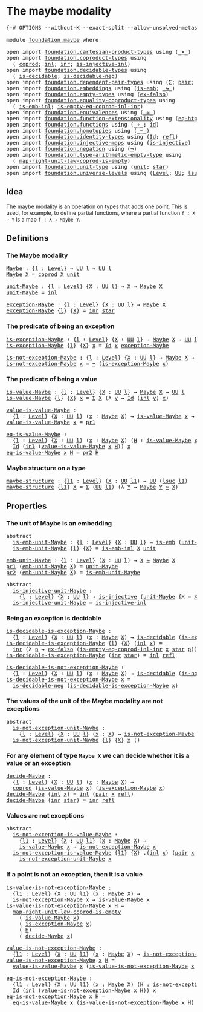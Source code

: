 # The maybe modality

<pre class="Agda"><a id="31" class="Symbol">{-#</a> <a id="35" class="Keyword">OPTIONS</a> <a id="43" class="Pragma">--without-K</a> <a id="55" class="Pragma">--exact-split</a> <a id="69" class="Pragma">--allow-unsolved-metas</a> <a id="92" class="Symbol">#-}</a>

<a id="97" class="Keyword">module</a> <a id="104" href="foundation.maybe.html" class="Module">foundation.maybe</a> <a id="121" class="Keyword">where</a>

<a id="128" class="Keyword">open</a> <a id="133" class="Keyword">import</a> <a id="140" href="foundation.cartesian-product-types.html" class="Module">foundation.cartesian-product-types</a> <a id="175" class="Keyword">using</a> <a id="181" class="Symbol">(</a><a id="182" href="foundation-core.cartesian-product-types.html#577" class="Function Operator">_×_</a><a id="185" class="Symbol">)</a>
<a id="187" class="Keyword">open</a> <a id="192" class="Keyword">import</a> <a id="199" href="foundation.coproduct-types.html" class="Module">foundation.coproduct-types</a> <a id="226" class="Keyword">using</a>
  <a id="234" class="Symbol">(</a> <a id="236" href="foundation.coproduct-types.html#1168" class="Datatype">coprod</a><a id="242" class="Symbol">;</a> <a id="244" href="foundation.coproduct-types.html#1239" class="InductiveConstructor">inl</a><a id="247" class="Symbol">;</a> <a id="249" href="foundation.coproduct-types.html#1262" class="InductiveConstructor">inr</a><a id="252" class="Symbol">;</a> <a id="254" href="foundation.coproduct-types.html#2175" class="Function">is-injective-inl</a><a id="270" class="Symbol">)</a>
<a id="272" class="Keyword">open</a> <a id="277" class="Keyword">import</a> <a id="284" href="foundation.decidable-types.html" class="Module">foundation.decidable-types</a> <a id="311" class="Keyword">using</a>
  <a id="319" class="Symbol">(</a> <a id="321" href="foundation.decidable-types.html#1828" class="Function">is-decidable</a><a id="333" class="Symbol">;</a> <a id="335" href="foundation.decidable-types.html#5154" class="Function">is-decidable-neg</a><a id="351" class="Symbol">)</a>
<a id="353" class="Keyword">open</a> <a id="358" class="Keyword">import</a> <a id="365" href="foundation.dependent-pair-types.html" class="Module">foundation.dependent-pair-types</a> <a id="397" class="Keyword">using</a> <a id="403" class="Symbol">(</a><a id="404" href="foundation-core.dependent-pair-types.html#502" class="Record">Σ</a><a id="405" class="Symbol">;</a> <a id="407" href="foundation-core.dependent-pair-types.html#575" class="InductiveConstructor">pair</a><a id="411" class="Symbol">;</a> <a id="413" href="foundation-core.dependent-pair-types.html#592" class="Field">pr1</a><a id="416" class="Symbol">;</a> <a id="418" href="foundation-core.dependent-pair-types.html#604" class="Field">pr2</a><a id="421" class="Symbol">)</a>
<a id="423" class="Keyword">open</a> <a id="428" class="Keyword">import</a> <a id="435" href="foundation.embeddings.html" class="Module">foundation.embeddings</a> <a id="457" class="Keyword">using</a> <a id="463" class="Symbol">(</a><a id="464" href="foundation-core.embeddings.html#980" class="Function">is-emb</a><a id="470" class="Symbol">;</a> <a id="472" href="foundation-core.embeddings.html#1062" class="Function Operator">_↪_</a><a id="475" class="Symbol">)</a>
<a id="477" class="Keyword">open</a> <a id="482" class="Keyword">import</a> <a id="489" href="foundation.empty-types.html" class="Module">foundation.empty-types</a> <a id="512" class="Keyword">using</a> <a id="518" class="Symbol">(</a><a id="519" href="foundation-core.empty-types.html#1147" class="Function">ex-falso</a><a id="527" class="Symbol">)</a>
<a id="529" class="Keyword">open</a> <a id="534" class="Keyword">import</a> <a id="541" href="foundation.equality-coproduct-types.html" class="Module">foundation.equality-coproduct-types</a> <a id="577" class="Keyword">using</a>
  <a id="585" class="Symbol">(</a> <a id="587" href="foundation.equality-coproduct-types.html#8465" class="Function">is-emb-inl</a><a id="597" class="Symbol">;</a> <a id="599" href="foundation.equality-coproduct-types.html#6014" class="Function">is-empty-eq-coprod-inl-inr</a><a id="625" class="Symbol">)</a>
<a id="627" class="Keyword">open</a> <a id="632" class="Keyword">import</a> <a id="639" href="foundation.equivalences.html" class="Module">foundation.equivalences</a> <a id="663" class="Keyword">using</a> <a id="669" class="Symbol">(</a><a id="670" href="foundation-core.equivalences.html#1607" class="Function Operator">_≃_</a><a id="673" class="Symbol">)</a>
<a id="675" class="Keyword">open</a> <a id="680" class="Keyword">import</a> <a id="687" href="foundation.function-extensionality.html" class="Module">foundation.function-extensionality</a> <a id="722" class="Keyword">using</a> <a id="728" class="Symbol">(</a><a id="729" href="foundation.function-extensionality.html#1446" class="Function">eq-htpy</a><a id="736" class="Symbol">)</a>
<a id="738" class="Keyword">open</a> <a id="743" class="Keyword">import</a> <a id="750" href="foundation.functions.html" class="Module">foundation.functions</a> <a id="771" class="Keyword">using</a> <a id="777" class="Symbol">(</a><a id="778" href="foundation-core.functions.html#407" class="Function Operator">_∘_</a><a id="781" class="Symbol">;</a> <a id="783" href="foundation-core.functions.html#309" class="Function">id</a><a id="785" class="Symbol">)</a>
<a id="787" class="Keyword">open</a> <a id="792" class="Keyword">import</a> <a id="799" href="foundation.homotopies.html" class="Module">foundation.homotopies</a> <a id="821" class="Keyword">using</a> <a id="827" class="Symbol">(</a><a id="828" href="foundation-core.homotopies.html#467" class="Function Operator">_~_</a><a id="831" class="Symbol">)</a>
<a id="833" class="Keyword">open</a> <a id="838" class="Keyword">import</a> <a id="845" href="foundation.identity-types.html" class="Module">foundation.identity-types</a> <a id="871" class="Keyword">using</a> <a id="877" class="Symbol">(</a><a id="878" href="foundation-core.identity-types.html#641" class="Datatype">Id</a><a id="880" class="Symbol">;</a> <a id="882" href="foundation-core.identity-types.html#694" class="InductiveConstructor">refl</a><a id="886" class="Symbol">)</a>
<a id="888" class="Keyword">open</a> <a id="893" class="Keyword">import</a> <a id="900" href="foundation.injective-maps.html" class="Module">foundation.injective-maps</a> <a id="926" class="Keyword">using</a> <a id="932" class="Symbol">(</a><a id="933" href="foundation.injective-maps.html#1295" class="Function">is-injective</a><a id="945" class="Symbol">)</a>
<a id="947" class="Keyword">open</a> <a id="952" class="Keyword">import</a> <a id="959" href="foundation.negation.html" class="Module">foundation.negation</a> <a id="979" class="Keyword">using</a> <a id="985" class="Symbol">(</a><a id="986" href="foundation-core.negation.html#452" class="Function">¬</a><a id="987" class="Symbol">)</a>
<a id="989" class="Keyword">open</a> <a id="994" class="Keyword">import</a> <a id="1001" href="foundation.type-arithmetic-empty-type.html" class="Module">foundation.type-arithmetic-empty-type</a> <a id="1039" class="Keyword">using</a>
  <a id="1047" class="Symbol">(</a> <a id="1049" href="foundation.type-arithmetic-empty-type.html#7685" class="Function">map-right-unit-law-coprod-is-empty</a><a id="1083" class="Symbol">)</a>
<a id="1085" class="Keyword">open</a> <a id="1090" class="Keyword">import</a> <a id="1097" href="foundation.unit-type.html" class="Module">foundation.unit-type</a> <a id="1118" class="Keyword">using</a> <a id="1124" class="Symbol">(</a><a id="1125" href="foundation.unit-type.html#975" class="Datatype">unit</a><a id="1129" class="Symbol">;</a> <a id="1131" href="foundation.unit-type.html#999" class="InductiveConstructor">star</a><a id="1135" class="Symbol">)</a>
<a id="1137" class="Keyword">open</a> <a id="1142" class="Keyword">import</a> <a id="1149" href="foundation.universe-levels.html" class="Module">foundation.universe-levels</a> <a id="1176" class="Keyword">using</a> <a id="1182" class="Symbol">(</a><a id="1183" href="Agda.Primitive.html#597" class="Postulate">Level</a><a id="1188" class="Symbol">;</a> <a id="1190" href="foundation-core.universe-levels.html#222" class="Primitive">UU</a><a id="1192" class="Symbol">;</a> <a id="1194" href="Agda.Primitive.html#780" class="Primitive">lsuc</a><a id="1198" class="Symbol">)</a>
</pre>
## Idea

The maybe modality is an operation on types that adds one point. This is used, for example, to define partial functions, where a partial function `f : X ⇀ Y` is a map `f : X → Maybe Y`.

## Definitions

### The Maybe modality

<pre class="Agda"><a id="Maybe"></a><a id="1449" href="foundation.maybe.html#1449" class="Function">Maybe</a> <a id="1455" class="Symbol">:</a> <a id="1457" class="Symbol">{</a><a id="1458" href="foundation.maybe.html#1458" class="Bound">l</a> <a id="1460" class="Symbol">:</a> <a id="1462" href="Agda.Primitive.html#597" class="Postulate">Level</a><a id="1467" class="Symbol">}</a> <a id="1469" class="Symbol">→</a> <a id="1471" href="foundation-core.universe-levels.html#222" class="Primitive">UU</a> <a id="1474" href="foundation.maybe.html#1458" class="Bound">l</a> <a id="1476" class="Symbol">→</a> <a id="1478" href="foundation-core.universe-levels.html#222" class="Primitive">UU</a> <a id="1481" href="foundation.maybe.html#1458" class="Bound">l</a>
<a id="1483" href="foundation.maybe.html#1449" class="Function">Maybe</a> <a id="1489" href="foundation.maybe.html#1489" class="Bound">X</a> <a id="1491" class="Symbol">=</a> <a id="1493" href="foundation.coproduct-types.html#1168" class="Datatype">coprod</a> <a id="1500" href="foundation.maybe.html#1489" class="Bound">X</a> <a id="1502" href="foundation.unit-type.html#975" class="Datatype">unit</a>

<a id="unit-Maybe"></a><a id="1508" href="foundation.maybe.html#1508" class="Function">unit-Maybe</a> <a id="1519" class="Symbol">:</a> <a id="1521" class="Symbol">{</a><a id="1522" href="foundation.maybe.html#1522" class="Bound">l</a> <a id="1524" class="Symbol">:</a> <a id="1526" href="Agda.Primitive.html#597" class="Postulate">Level</a><a id="1531" class="Symbol">}</a> <a id="1533" class="Symbol">{</a><a id="1534" href="foundation.maybe.html#1534" class="Bound">X</a> <a id="1536" class="Symbol">:</a> <a id="1538" href="foundation-core.universe-levels.html#222" class="Primitive">UU</a> <a id="1541" href="foundation.maybe.html#1522" class="Bound">l</a><a id="1542" class="Symbol">}</a> <a id="1544" class="Symbol">→</a> <a id="1546" href="foundation.maybe.html#1534" class="Bound">X</a> <a id="1548" class="Symbol">→</a> <a id="1550" href="foundation.maybe.html#1449" class="Function">Maybe</a> <a id="1556" href="foundation.maybe.html#1534" class="Bound">X</a>
<a id="1558" href="foundation.maybe.html#1508" class="Function">unit-Maybe</a> <a id="1569" class="Symbol">=</a> <a id="1571" href="foundation.coproduct-types.html#1239" class="InductiveConstructor">inl</a>

<a id="exception-Maybe"></a><a id="1576" href="foundation.maybe.html#1576" class="Function">exception-Maybe</a> <a id="1592" class="Symbol">:</a> <a id="1594" class="Symbol">{</a><a id="1595" href="foundation.maybe.html#1595" class="Bound">l</a> <a id="1597" class="Symbol">:</a> <a id="1599" href="Agda.Primitive.html#597" class="Postulate">Level</a><a id="1604" class="Symbol">}</a> <a id="1606" class="Symbol">{</a><a id="1607" href="foundation.maybe.html#1607" class="Bound">X</a> <a id="1609" class="Symbol">:</a> <a id="1611" href="foundation-core.universe-levels.html#222" class="Primitive">UU</a> <a id="1614" href="foundation.maybe.html#1595" class="Bound">l</a><a id="1615" class="Symbol">}</a> <a id="1617" class="Symbol">→</a> <a id="1619" href="foundation.maybe.html#1449" class="Function">Maybe</a> <a id="1625" href="foundation.maybe.html#1607" class="Bound">X</a>
<a id="1627" href="foundation.maybe.html#1576" class="Function">exception-Maybe</a> <a id="1643" class="Symbol">{</a><a id="1644" href="foundation.maybe.html#1644" class="Bound">l</a><a id="1645" class="Symbol">}</a> <a id="1647" class="Symbol">{</a><a id="1648" href="foundation.maybe.html#1648" class="Bound">X</a><a id="1649" class="Symbol">}</a> <a id="1651" class="Symbol">=</a> <a id="1653" href="foundation.coproduct-types.html#1262" class="InductiveConstructor">inr</a> <a id="1657" href="foundation.unit-type.html#999" class="InductiveConstructor">star</a>
</pre>
### The predicate of being an exception

<pre class="Agda"><a id="is-exception-Maybe"></a><a id="1716" href="foundation.maybe.html#1716" class="Function">is-exception-Maybe</a> <a id="1735" class="Symbol">:</a> <a id="1737" class="Symbol">{</a><a id="1738" href="foundation.maybe.html#1738" class="Bound">l</a> <a id="1740" class="Symbol">:</a> <a id="1742" href="Agda.Primitive.html#597" class="Postulate">Level</a><a id="1747" class="Symbol">}</a> <a id="1749" class="Symbol">{</a><a id="1750" href="foundation.maybe.html#1750" class="Bound">X</a> <a id="1752" class="Symbol">:</a> <a id="1754" href="foundation-core.universe-levels.html#222" class="Primitive">UU</a> <a id="1757" href="foundation.maybe.html#1738" class="Bound">l</a><a id="1758" class="Symbol">}</a> <a id="1760" class="Symbol">→</a> <a id="1762" href="foundation.maybe.html#1449" class="Function">Maybe</a> <a id="1768" href="foundation.maybe.html#1750" class="Bound">X</a> <a id="1770" class="Symbol">→</a> <a id="1772" href="foundation-core.universe-levels.html#222" class="Primitive">UU</a> <a id="1775" href="foundation.maybe.html#1738" class="Bound">l</a>
<a id="1777" href="foundation.maybe.html#1716" class="Function">is-exception-Maybe</a> <a id="1796" class="Symbol">{</a><a id="1797" href="foundation.maybe.html#1797" class="Bound">l</a><a id="1798" class="Symbol">}</a> <a id="1800" class="Symbol">{</a><a id="1801" href="foundation.maybe.html#1801" class="Bound">X</a><a id="1802" class="Symbol">}</a> <a id="1804" href="foundation.maybe.html#1804" class="Bound">x</a> <a id="1806" class="Symbol">=</a> <a id="1808" href="foundation-core.identity-types.html#641" class="Datatype">Id</a> <a id="1811" href="foundation.maybe.html#1804" class="Bound">x</a> <a id="1813" href="foundation.maybe.html#1576" class="Function">exception-Maybe</a>

<a id="is-not-exception-Maybe"></a><a id="1830" href="foundation.maybe.html#1830" class="Function">is-not-exception-Maybe</a> <a id="1853" class="Symbol">:</a> <a id="1855" class="Symbol">{</a><a id="1856" href="foundation.maybe.html#1856" class="Bound">l</a> <a id="1858" class="Symbol">:</a> <a id="1860" href="Agda.Primitive.html#597" class="Postulate">Level</a><a id="1865" class="Symbol">}</a> <a id="1867" class="Symbol">{</a><a id="1868" href="foundation.maybe.html#1868" class="Bound">X</a> <a id="1870" class="Symbol">:</a> <a id="1872" href="foundation-core.universe-levels.html#222" class="Primitive">UU</a> <a id="1875" href="foundation.maybe.html#1856" class="Bound">l</a><a id="1876" class="Symbol">}</a> <a id="1878" class="Symbol">→</a> <a id="1880" href="foundation.maybe.html#1449" class="Function">Maybe</a> <a id="1886" href="foundation.maybe.html#1868" class="Bound">X</a> <a id="1888" class="Symbol">→</a> <a id="1890" href="foundation-core.universe-levels.html#222" class="Primitive">UU</a> <a id="1893" href="foundation.maybe.html#1856" class="Bound">l</a>
<a id="1895" href="foundation.maybe.html#1830" class="Function">is-not-exception-Maybe</a> <a id="1918" href="foundation.maybe.html#1918" class="Bound">x</a> <a id="1920" class="Symbol">=</a> <a id="1922" href="foundation-core.negation.html#452" class="Function">¬</a> <a id="1924" class="Symbol">(</a><a id="1925" href="foundation.maybe.html#1716" class="Function">is-exception-Maybe</a> <a id="1944" href="foundation.maybe.html#1918" class="Bound">x</a><a id="1945" class="Symbol">)</a>
</pre>
### The predicate of being a value

<pre class="Agda"><a id="is-value-Maybe"></a><a id="1996" href="foundation.maybe.html#1996" class="Function">is-value-Maybe</a> <a id="2011" class="Symbol">:</a> <a id="2013" class="Symbol">{</a><a id="2014" href="foundation.maybe.html#2014" class="Bound">l</a> <a id="2016" class="Symbol">:</a> <a id="2018" href="Agda.Primitive.html#597" class="Postulate">Level</a><a id="2023" class="Symbol">}</a> <a id="2025" class="Symbol">{</a><a id="2026" href="foundation.maybe.html#2026" class="Bound">X</a> <a id="2028" class="Symbol">:</a> <a id="2030" href="foundation-core.universe-levels.html#222" class="Primitive">UU</a> <a id="2033" href="foundation.maybe.html#2014" class="Bound">l</a><a id="2034" class="Symbol">}</a> <a id="2036" class="Symbol">→</a> <a id="2038" href="foundation.maybe.html#1449" class="Function">Maybe</a> <a id="2044" href="foundation.maybe.html#2026" class="Bound">X</a> <a id="2046" class="Symbol">→</a> <a id="2048" href="foundation-core.universe-levels.html#222" class="Primitive">UU</a> <a id="2051" href="foundation.maybe.html#2014" class="Bound">l</a>
<a id="2053" href="foundation.maybe.html#1996" class="Function">is-value-Maybe</a> <a id="2068" class="Symbol">{</a><a id="2069" href="foundation.maybe.html#2069" class="Bound">l</a><a id="2070" class="Symbol">}</a> <a id="2072" class="Symbol">{</a><a id="2073" href="foundation.maybe.html#2073" class="Bound">X</a><a id="2074" class="Symbol">}</a> <a id="2076" href="foundation.maybe.html#2076" class="Bound">x</a> <a id="2078" class="Symbol">=</a> <a id="2080" href="foundation-core.dependent-pair-types.html#502" class="Record">Σ</a> <a id="2082" href="foundation.maybe.html#2073" class="Bound">X</a> <a id="2084" class="Symbol">(λ</a> <a id="2087" href="foundation.maybe.html#2087" class="Bound">y</a> <a id="2089" class="Symbol">→</a> <a id="2091" href="foundation-core.identity-types.html#641" class="Datatype">Id</a> <a id="2094" class="Symbol">(</a><a id="2095" href="foundation.coproduct-types.html#1239" class="InductiveConstructor">inl</a> <a id="2099" href="foundation.maybe.html#2087" class="Bound">y</a><a id="2100" class="Symbol">)</a> <a id="2102" href="foundation.maybe.html#2076" class="Bound">x</a><a id="2103" class="Symbol">)</a>

<a id="value-is-value-Maybe"></a><a id="2106" href="foundation.maybe.html#2106" class="Function">value-is-value-Maybe</a> <a id="2127" class="Symbol">:</a>
  <a id="2131" class="Symbol">{</a><a id="2132" href="foundation.maybe.html#2132" class="Bound">l</a> <a id="2134" class="Symbol">:</a> <a id="2136" href="Agda.Primitive.html#597" class="Postulate">Level</a><a id="2141" class="Symbol">}</a> <a id="2143" class="Symbol">{</a><a id="2144" href="foundation.maybe.html#2144" class="Bound">X</a> <a id="2146" class="Symbol">:</a> <a id="2148" href="foundation-core.universe-levels.html#222" class="Primitive">UU</a> <a id="2151" href="foundation.maybe.html#2132" class="Bound">l</a><a id="2152" class="Symbol">}</a> <a id="2154" class="Symbol">(</a><a id="2155" href="foundation.maybe.html#2155" class="Bound">x</a> <a id="2157" class="Symbol">:</a> <a id="2159" href="foundation.maybe.html#1449" class="Function">Maybe</a> <a id="2165" href="foundation.maybe.html#2144" class="Bound">X</a><a id="2166" class="Symbol">)</a> <a id="2168" class="Symbol">→</a> <a id="2170" href="foundation.maybe.html#1996" class="Function">is-value-Maybe</a> <a id="2185" href="foundation.maybe.html#2155" class="Bound">x</a> <a id="2187" class="Symbol">→</a> <a id="2189" href="foundation.maybe.html#2144" class="Bound">X</a>
<a id="2191" href="foundation.maybe.html#2106" class="Function">value-is-value-Maybe</a> <a id="2212" href="foundation.maybe.html#2212" class="Bound">x</a> <a id="2214" class="Symbol">=</a> <a id="2216" href="foundation-core.dependent-pair-types.html#592" class="Field">pr1</a>

<a id="eq-is-value-Maybe"></a><a id="2221" href="foundation.maybe.html#2221" class="Function">eq-is-value-Maybe</a> <a id="2239" class="Symbol">:</a>
  <a id="2243" class="Symbol">{</a><a id="2244" href="foundation.maybe.html#2244" class="Bound">l</a> <a id="2246" class="Symbol">:</a> <a id="2248" href="Agda.Primitive.html#597" class="Postulate">Level</a><a id="2253" class="Symbol">}</a> <a id="2255" class="Symbol">{</a><a id="2256" href="foundation.maybe.html#2256" class="Bound">X</a> <a id="2258" class="Symbol">:</a> <a id="2260" href="foundation-core.universe-levels.html#222" class="Primitive">UU</a> <a id="2263" href="foundation.maybe.html#2244" class="Bound">l</a><a id="2264" class="Symbol">}</a> <a id="2266" class="Symbol">(</a><a id="2267" href="foundation.maybe.html#2267" class="Bound">x</a> <a id="2269" class="Symbol">:</a> <a id="2271" href="foundation.maybe.html#1449" class="Function">Maybe</a> <a id="2277" href="foundation.maybe.html#2256" class="Bound">X</a><a id="2278" class="Symbol">)</a> <a id="2280" class="Symbol">(</a><a id="2281" href="foundation.maybe.html#2281" class="Bound">H</a> <a id="2283" class="Symbol">:</a> <a id="2285" href="foundation.maybe.html#1996" class="Function">is-value-Maybe</a> <a id="2300" href="foundation.maybe.html#2267" class="Bound">x</a><a id="2301" class="Symbol">)</a> <a id="2303" class="Symbol">→</a>
  <a id="2307" href="foundation-core.identity-types.html#641" class="Datatype">Id</a> <a id="2310" class="Symbol">(</a><a id="2311" href="foundation.coproduct-types.html#1239" class="InductiveConstructor">inl</a> <a id="2315" class="Symbol">(</a><a id="2316" href="foundation.maybe.html#2106" class="Function">value-is-value-Maybe</a> <a id="2337" href="foundation.maybe.html#2267" class="Bound">x</a> <a id="2339" href="foundation.maybe.html#2281" class="Bound">H</a><a id="2340" class="Symbol">))</a> <a id="2343" href="foundation.maybe.html#2267" class="Bound">x</a>
<a id="2345" href="foundation.maybe.html#2221" class="Function">eq-is-value-Maybe</a> <a id="2363" href="foundation.maybe.html#2363" class="Bound">x</a> <a id="2365" href="foundation.maybe.html#2365" class="Bound">H</a> <a id="2367" class="Symbol">=</a> <a id="2369" href="foundation-core.dependent-pair-types.html#604" class="Field">pr2</a> <a id="2373" href="foundation.maybe.html#2365" class="Bound">H</a>
</pre>
### Maybe structure on a type

<pre class="Agda"><a id="maybe-structure"></a><a id="2419" href="foundation.maybe.html#2419" class="Function">maybe-structure</a> <a id="2435" class="Symbol">:</a> <a id="2437" class="Symbol">{</a><a id="2438" href="foundation.maybe.html#2438" class="Bound">l1</a> <a id="2441" class="Symbol">:</a> <a id="2443" href="Agda.Primitive.html#597" class="Postulate">Level</a><a id="2448" class="Symbol">}</a> <a id="2450" class="Symbol">(</a><a id="2451" href="foundation.maybe.html#2451" class="Bound">X</a> <a id="2453" class="Symbol">:</a> <a id="2455" href="foundation-core.universe-levels.html#222" class="Primitive">UU</a> <a id="2458" href="foundation.maybe.html#2438" class="Bound">l1</a><a id="2460" class="Symbol">)</a> <a id="2462" class="Symbol">→</a> <a id="2464" href="foundation-core.universe-levels.html#222" class="Primitive">UU</a> <a id="2467" class="Symbol">(</a><a id="2468" href="Agda.Primitive.html#780" class="Primitive">lsuc</a> <a id="2473" href="foundation.maybe.html#2438" class="Bound">l1</a><a id="2475" class="Symbol">)</a>
<a id="2477" href="foundation.maybe.html#2419" class="Function">maybe-structure</a> <a id="2493" class="Symbol">{</a><a id="2494" href="foundation.maybe.html#2494" class="Bound">l1</a><a id="2496" class="Symbol">}</a> <a id="2498" href="foundation.maybe.html#2498" class="Bound">X</a> <a id="2500" class="Symbol">=</a> <a id="2502" href="foundation-core.dependent-pair-types.html#502" class="Record">Σ</a> <a id="2504" class="Symbol">(</a><a id="2505" href="foundation-core.universe-levels.html#222" class="Primitive">UU</a> <a id="2508" href="foundation.maybe.html#2494" class="Bound">l1</a><a id="2510" class="Symbol">)</a> <a id="2512" class="Symbol">(λ</a> <a id="2515" href="foundation.maybe.html#2515" class="Bound">Y</a> <a id="2517" class="Symbol">→</a> <a id="2519" href="foundation.maybe.html#1449" class="Function">Maybe</a> <a id="2525" href="foundation.maybe.html#2515" class="Bound">Y</a> <a id="2527" href="foundation-core.equivalences.html#1607" class="Function Operator">≃</a> <a id="2529" href="foundation.maybe.html#2498" class="Bound">X</a><a id="2530" class="Symbol">)</a>
</pre>
## Properties

### The unit of Maybe is an embedding

<pre class="Agda"><a id="2599" class="Keyword">abstract</a>
  <a id="is-emb-unit-Maybe"></a><a id="2610" href="foundation.maybe.html#2610" class="Function">is-emb-unit-Maybe</a> <a id="2628" class="Symbol">:</a> <a id="2630" class="Symbol">{</a><a id="2631" href="foundation.maybe.html#2631" class="Bound">l</a> <a id="2633" class="Symbol">:</a> <a id="2635" href="Agda.Primitive.html#597" class="Postulate">Level</a><a id="2640" class="Symbol">}</a> <a id="2642" class="Symbol">{</a><a id="2643" href="foundation.maybe.html#2643" class="Bound">X</a> <a id="2645" class="Symbol">:</a> <a id="2647" href="foundation-core.universe-levels.html#222" class="Primitive">UU</a> <a id="2650" href="foundation.maybe.html#2631" class="Bound">l</a><a id="2651" class="Symbol">}</a> <a id="2653" class="Symbol">→</a> <a id="2655" href="foundation-core.embeddings.html#980" class="Function">is-emb</a> <a id="2662" class="Symbol">(</a><a id="2663" href="foundation.maybe.html#1508" class="Function">unit-Maybe</a> <a id="2674" class="Symbol">{</a><a id="2675" class="Argument">X</a> <a id="2677" class="Symbol">=</a> <a id="2679" href="foundation.maybe.html#2643" class="Bound">X</a><a id="2680" class="Symbol">})</a>
  <a id="2685" href="foundation.maybe.html#2610" class="Function">is-emb-unit-Maybe</a> <a id="2703" class="Symbol">{</a><a id="2704" href="foundation.maybe.html#2704" class="Bound">l</a><a id="2705" class="Symbol">}</a> <a id="2707" class="Symbol">{</a><a id="2708" href="foundation.maybe.html#2708" class="Bound">X</a><a id="2709" class="Symbol">}</a> <a id="2711" class="Symbol">=</a> <a id="2713" href="foundation.equality-coproduct-types.html#8465" class="Function">is-emb-inl</a> <a id="2724" href="foundation.maybe.html#2708" class="Bound">X</a> <a id="2726" href="foundation.unit-type.html#975" class="Datatype">unit</a>

<a id="emb-unit-Maybe"></a><a id="2732" href="foundation.maybe.html#2732" class="Function">emb-unit-Maybe</a> <a id="2747" class="Symbol">:</a> <a id="2749" class="Symbol">{</a><a id="2750" href="foundation.maybe.html#2750" class="Bound">l</a> <a id="2752" class="Symbol">:</a> <a id="2754" href="Agda.Primitive.html#597" class="Postulate">Level</a><a id="2759" class="Symbol">}</a> <a id="2761" class="Symbol">(</a><a id="2762" href="foundation.maybe.html#2762" class="Bound">X</a> <a id="2764" class="Symbol">:</a> <a id="2766" href="foundation-core.universe-levels.html#222" class="Primitive">UU</a> <a id="2769" href="foundation.maybe.html#2750" class="Bound">l</a><a id="2770" class="Symbol">)</a> <a id="2772" class="Symbol">→</a> <a id="2774" href="foundation.maybe.html#2762" class="Bound">X</a> <a id="2776" href="foundation-core.embeddings.html#1062" class="Function Operator">↪</a> <a id="2778" href="foundation.maybe.html#1449" class="Function">Maybe</a> <a id="2784" href="foundation.maybe.html#2762" class="Bound">X</a>
<a id="2786" href="foundation-core.dependent-pair-types.html#592" class="Field">pr1</a> <a id="2790" class="Symbol">(</a><a id="2791" href="foundation.maybe.html#2732" class="Function">emb-unit-Maybe</a> <a id="2806" href="foundation.maybe.html#2806" class="Bound">X</a><a id="2807" class="Symbol">)</a> <a id="2809" class="Symbol">=</a> <a id="2811" href="foundation.maybe.html#1508" class="Function">unit-Maybe</a>
<a id="2822" href="foundation-core.dependent-pair-types.html#604" class="Field">pr2</a> <a id="2826" class="Symbol">(</a><a id="2827" href="foundation.maybe.html#2732" class="Function">emb-unit-Maybe</a> <a id="2842" href="foundation.maybe.html#2842" class="Bound">X</a><a id="2843" class="Symbol">)</a> <a id="2845" class="Symbol">=</a> <a id="2847" href="foundation.maybe.html#2610" class="Function">is-emb-unit-Maybe</a>

<a id="2866" class="Keyword">abstract</a>
  <a id="is-injective-unit-Maybe"></a><a id="2877" href="foundation.maybe.html#2877" class="Function">is-injective-unit-Maybe</a> <a id="2901" class="Symbol">:</a>
    <a id="2907" class="Symbol">{</a><a id="2908" href="foundation.maybe.html#2908" class="Bound">l</a> <a id="2910" class="Symbol">:</a> <a id="2912" href="Agda.Primitive.html#597" class="Postulate">Level</a><a id="2917" class="Symbol">}</a> <a id="2919" class="Symbol">{</a><a id="2920" href="foundation.maybe.html#2920" class="Bound">X</a> <a id="2922" class="Symbol">:</a> <a id="2924" href="foundation-core.universe-levels.html#222" class="Primitive">UU</a> <a id="2927" href="foundation.maybe.html#2908" class="Bound">l</a><a id="2928" class="Symbol">}</a> <a id="2930" class="Symbol">→</a> <a id="2932" href="foundation.injective-maps.html#1295" class="Function">is-injective</a> <a id="2945" class="Symbol">(</a><a id="2946" href="foundation.maybe.html#1508" class="Function">unit-Maybe</a> <a id="2957" class="Symbol">{</a><a id="2958" class="Argument">X</a> <a id="2960" class="Symbol">=</a> <a id="2962" href="foundation.maybe.html#2920" class="Bound">X</a><a id="2963" class="Symbol">})</a>
  <a id="2968" href="foundation.maybe.html#2877" class="Function">is-injective-unit-Maybe</a> <a id="2992" class="Symbol">=</a> <a id="2994" href="foundation.coproduct-types.html#2175" class="Function">is-injective-inl</a>
</pre>
### Being an exception is decidable

<pre class="Agda"><a id="is-decidable-is-exception-Maybe"></a><a id="3061" href="foundation.maybe.html#3061" class="Function">is-decidable-is-exception-Maybe</a> <a id="3093" class="Symbol">:</a>
  <a id="3097" class="Symbol">{</a><a id="3098" href="foundation.maybe.html#3098" class="Bound">l</a> <a id="3100" class="Symbol">:</a> <a id="3102" href="Agda.Primitive.html#597" class="Postulate">Level</a><a id="3107" class="Symbol">}</a> <a id="3109" class="Symbol">{</a><a id="3110" href="foundation.maybe.html#3110" class="Bound">X</a> <a id="3112" class="Symbol">:</a> <a id="3114" href="foundation-core.universe-levels.html#222" class="Primitive">UU</a> <a id="3117" href="foundation.maybe.html#3098" class="Bound">l</a><a id="3118" class="Symbol">}</a> <a id="3120" class="Symbol">(</a><a id="3121" href="foundation.maybe.html#3121" class="Bound">x</a> <a id="3123" class="Symbol">:</a> <a id="3125" href="foundation.maybe.html#1449" class="Function">Maybe</a> <a id="3131" href="foundation.maybe.html#3110" class="Bound">X</a><a id="3132" class="Symbol">)</a> <a id="3134" class="Symbol">→</a> <a id="3136" href="foundation.decidable-types.html#1828" class="Function">is-decidable</a> <a id="3149" class="Symbol">(</a><a id="3150" href="foundation.maybe.html#1716" class="Function">is-exception-Maybe</a> <a id="3169" href="foundation.maybe.html#3121" class="Bound">x</a><a id="3170" class="Symbol">)</a>
<a id="3172" href="foundation.maybe.html#3061" class="Function">is-decidable-is-exception-Maybe</a> <a id="3204" class="Symbol">{</a><a id="3205" href="foundation.maybe.html#3205" class="Bound">l</a><a id="3206" class="Symbol">}</a> <a id="3208" class="Symbol">{</a><a id="3209" href="foundation.maybe.html#3209" class="Bound">X</a><a id="3210" class="Symbol">}</a> <a id="3212" class="Symbol">(</a><a id="3213" href="foundation.coproduct-types.html#1239" class="InductiveConstructor">inl</a> <a id="3217" href="foundation.maybe.html#3217" class="Bound">x</a><a id="3218" class="Symbol">)</a> <a id="3220" class="Symbol">=</a>
  <a id="3224" href="foundation.coproduct-types.html#1262" class="InductiveConstructor">inr</a> <a id="3228" class="Symbol">(λ</a> <a id="3231" href="foundation.maybe.html#3231" class="Bound">p</a> <a id="3233" class="Symbol">→</a> <a id="3235" href="foundation-core.empty-types.html#1147" class="Function">ex-falso</a> <a id="3244" class="Symbol">(</a><a id="3245" href="foundation.equality-coproduct-types.html#6014" class="Function">is-empty-eq-coprod-inl-inr</a> <a id="3272" href="foundation.maybe.html#3217" class="Bound">x</a> <a id="3274" href="foundation.unit-type.html#999" class="InductiveConstructor">star</a> <a id="3279" href="foundation.maybe.html#3231" class="Bound">p</a><a id="3280" class="Symbol">))</a>
<a id="3283" href="foundation.maybe.html#3061" class="Function">is-decidable-is-exception-Maybe</a> <a id="3315" class="Symbol">(</a><a id="3316" href="foundation.coproduct-types.html#1262" class="InductiveConstructor">inr</a> <a id="3320" href="foundation.unit-type.html#999" class="InductiveConstructor">star</a><a id="3324" class="Symbol">)</a> <a id="3326" class="Symbol">=</a> <a id="3328" href="foundation.coproduct-types.html#1239" class="InductiveConstructor">inl</a> <a id="3332" href="foundation-core.identity-types.html#694" class="InductiveConstructor">refl</a>

<a id="is-decidable-is-not-exception-Maybe"></a><a id="3338" href="foundation.maybe.html#3338" class="Function">is-decidable-is-not-exception-Maybe</a> <a id="3374" class="Symbol">:</a>
  <a id="3378" class="Symbol">{</a><a id="3379" href="foundation.maybe.html#3379" class="Bound">l</a> <a id="3381" class="Symbol">:</a> <a id="3383" href="Agda.Primitive.html#597" class="Postulate">Level</a><a id="3388" class="Symbol">}</a> <a id="3390" class="Symbol">{</a><a id="3391" href="foundation.maybe.html#3391" class="Bound">X</a> <a id="3393" class="Symbol">:</a> <a id="3395" href="foundation-core.universe-levels.html#222" class="Primitive">UU</a> <a id="3398" href="foundation.maybe.html#3379" class="Bound">l</a><a id="3399" class="Symbol">}</a> <a id="3401" class="Symbol">(</a><a id="3402" href="foundation.maybe.html#3402" class="Bound">x</a> <a id="3404" class="Symbol">:</a> <a id="3406" href="foundation.maybe.html#1449" class="Function">Maybe</a> <a id="3412" href="foundation.maybe.html#3391" class="Bound">X</a><a id="3413" class="Symbol">)</a> <a id="3415" class="Symbol">→</a> <a id="3417" href="foundation.decidable-types.html#1828" class="Function">is-decidable</a> <a id="3430" class="Symbol">(</a><a id="3431" href="foundation.maybe.html#1830" class="Function">is-not-exception-Maybe</a> <a id="3454" href="foundation.maybe.html#3402" class="Bound">x</a><a id="3455" class="Symbol">)</a>
<a id="3457" href="foundation.maybe.html#3338" class="Function">is-decidable-is-not-exception-Maybe</a> <a id="3493" href="foundation.maybe.html#3493" class="Bound">x</a> <a id="3495" class="Symbol">=</a>
  <a id="3499" href="foundation.decidable-types.html#5154" class="Function">is-decidable-neg</a> <a id="3516" class="Symbol">(</a><a id="3517" href="foundation.maybe.html#3061" class="Function">is-decidable-is-exception-Maybe</a> <a id="3549" href="foundation.maybe.html#3493" class="Bound">x</a><a id="3550" class="Symbol">)</a>
</pre>
### The values of the unit of the Maybe modality are not exceptions

<pre class="Agda"><a id="3634" class="Keyword">abstract</a>
  <a id="is-not-exception-unit-Maybe"></a><a id="3645" href="foundation.maybe.html#3645" class="Function">is-not-exception-unit-Maybe</a> <a id="3673" class="Symbol">:</a>
    <a id="3679" class="Symbol">{</a><a id="3680" href="foundation.maybe.html#3680" class="Bound">l</a> <a id="3682" class="Symbol">:</a> <a id="3684" href="Agda.Primitive.html#597" class="Postulate">Level</a><a id="3689" class="Symbol">}</a> <a id="3691" class="Symbol">{</a><a id="3692" href="foundation.maybe.html#3692" class="Bound">X</a> <a id="3694" class="Symbol">:</a> <a id="3696" href="foundation-core.universe-levels.html#222" class="Primitive">UU</a> <a id="3699" href="foundation.maybe.html#3680" class="Bound">l</a><a id="3700" class="Symbol">}</a> <a id="3702" class="Symbol">(</a><a id="3703" href="foundation.maybe.html#3703" class="Bound">x</a> <a id="3705" class="Symbol">:</a> <a id="3707" href="foundation.maybe.html#3692" class="Bound">X</a><a id="3708" class="Symbol">)</a> <a id="3710" class="Symbol">→</a> <a id="3712" href="foundation.maybe.html#1830" class="Function">is-not-exception-Maybe</a> <a id="3735" class="Symbol">(</a><a id="3736" href="foundation.maybe.html#1508" class="Function">unit-Maybe</a> <a id="3747" href="foundation.maybe.html#3703" class="Bound">x</a><a id="3748" class="Symbol">)</a>
  <a id="3752" href="foundation.maybe.html#3645" class="Function">is-not-exception-unit-Maybe</a> <a id="3780" class="Symbol">{</a><a id="3781" href="foundation.maybe.html#3781" class="Bound">l</a><a id="3782" class="Symbol">}</a> <a id="3784" class="Symbol">{</a><a id="3785" href="foundation.maybe.html#3785" class="Bound">X</a><a id="3786" class="Symbol">}</a> <a id="3788" href="foundation.maybe.html#3788" class="Bound">x</a> <a id="3790" class="Symbol">()</a>
</pre>
### For any element of type `Maybe X` we can decide whether it is a value or an exception

<pre class="Agda"><a id="decide-Maybe"></a><a id="3897" href="foundation.maybe.html#3897" class="Function">decide-Maybe</a> <a id="3910" class="Symbol">:</a>
  <a id="3914" class="Symbol">{</a><a id="3915" href="foundation.maybe.html#3915" class="Bound">l</a> <a id="3917" class="Symbol">:</a> <a id="3919" href="Agda.Primitive.html#597" class="Postulate">Level</a><a id="3924" class="Symbol">}</a> <a id="3926" class="Symbol">{</a><a id="3927" href="foundation.maybe.html#3927" class="Bound">X</a> <a id="3929" class="Symbol">:</a> <a id="3931" href="foundation-core.universe-levels.html#222" class="Primitive">UU</a> <a id="3934" href="foundation.maybe.html#3915" class="Bound">l</a><a id="3935" class="Symbol">}</a> <a id="3937" class="Symbol">(</a><a id="3938" href="foundation.maybe.html#3938" class="Bound">x</a> <a id="3940" class="Symbol">:</a> <a id="3942" href="foundation.maybe.html#1449" class="Function">Maybe</a> <a id="3948" href="foundation.maybe.html#3927" class="Bound">X</a><a id="3949" class="Symbol">)</a> <a id="3951" class="Symbol">→</a>
  <a id="3955" href="foundation.coproduct-types.html#1168" class="Datatype">coprod</a> <a id="3962" class="Symbol">(</a><a id="3963" href="foundation.maybe.html#1996" class="Function">is-value-Maybe</a> <a id="3978" href="foundation.maybe.html#3938" class="Bound">x</a><a id="3979" class="Symbol">)</a> <a id="3981" class="Symbol">(</a><a id="3982" href="foundation.maybe.html#1716" class="Function">is-exception-Maybe</a> <a id="4001" href="foundation.maybe.html#3938" class="Bound">x</a><a id="4002" class="Symbol">)</a>
<a id="4004" href="foundation.maybe.html#3897" class="Function">decide-Maybe</a> <a id="4017" class="Symbol">(</a><a id="4018" href="foundation.coproduct-types.html#1239" class="InductiveConstructor">inl</a> <a id="4022" href="foundation.maybe.html#4022" class="Bound">x</a><a id="4023" class="Symbol">)</a> <a id="4025" class="Symbol">=</a> <a id="4027" href="foundation.coproduct-types.html#1239" class="InductiveConstructor">inl</a> <a id="4031" class="Symbol">(</a><a id="4032" href="foundation-core.dependent-pair-types.html#575" class="InductiveConstructor">pair</a> <a id="4037" href="foundation.maybe.html#4022" class="Bound">x</a> <a id="4039" href="foundation-core.identity-types.html#694" class="InductiveConstructor">refl</a><a id="4043" class="Symbol">)</a>
<a id="4045" href="foundation.maybe.html#3897" class="Function">decide-Maybe</a> <a id="4058" class="Symbol">(</a><a id="4059" href="foundation.coproduct-types.html#1262" class="InductiveConstructor">inr</a> <a id="4063" href="foundation.unit-type.html#999" class="InductiveConstructor">star</a><a id="4067" class="Symbol">)</a> <a id="4069" class="Symbol">=</a> <a id="4071" href="foundation.coproduct-types.html#1262" class="InductiveConstructor">inr</a> <a id="4075" href="foundation-core.identity-types.html#694" class="InductiveConstructor">refl</a>
</pre>
### Values are not exceptions

<pre class="Agda"><a id="4124" class="Keyword">abstract</a>
  <a id="is-not-exception-is-value-Maybe"></a><a id="4135" href="foundation.maybe.html#4135" class="Function">is-not-exception-is-value-Maybe</a> <a id="4167" class="Symbol">:</a>
    <a id="4173" class="Symbol">{</a><a id="4174" href="foundation.maybe.html#4174" class="Bound">l1</a> <a id="4177" class="Symbol">:</a> <a id="4179" href="Agda.Primitive.html#597" class="Postulate">Level</a><a id="4184" class="Symbol">}</a> <a id="4186" class="Symbol">{</a><a id="4187" href="foundation.maybe.html#4187" class="Bound">X</a> <a id="4189" class="Symbol">:</a> <a id="4191" href="foundation-core.universe-levels.html#222" class="Primitive">UU</a> <a id="4194" href="foundation.maybe.html#4174" class="Bound">l1</a><a id="4196" class="Symbol">}</a> <a id="4198" class="Symbol">(</a><a id="4199" href="foundation.maybe.html#4199" class="Bound">x</a> <a id="4201" class="Symbol">:</a> <a id="4203" href="foundation.maybe.html#1449" class="Function">Maybe</a> <a id="4209" href="foundation.maybe.html#4187" class="Bound">X</a><a id="4210" class="Symbol">)</a> <a id="4212" class="Symbol">→</a>
    <a id="4218" href="foundation.maybe.html#1996" class="Function">is-value-Maybe</a> <a id="4233" href="foundation.maybe.html#4199" class="Bound">x</a> <a id="4235" class="Symbol">→</a> <a id="4237" href="foundation.maybe.html#1830" class="Function">is-not-exception-Maybe</a> <a id="4260" href="foundation.maybe.html#4199" class="Bound">x</a>
  <a id="4264" href="foundation.maybe.html#4135" class="Function">is-not-exception-is-value-Maybe</a> <a id="4296" class="Symbol">{</a><a id="4297" href="foundation.maybe.html#4297" class="Bound">l1</a><a id="4299" class="Symbol">}</a> <a id="4301" class="Symbol">{</a><a id="4302" href="foundation.maybe.html#4302" class="Bound">X</a><a id="4303" class="Symbol">}</a> <a id="4305" class="DottedPattern Symbol">.(</a><a id="4307" href="foundation.coproduct-types.html#1239" class="DottedPattern InductiveConstructor">inl</a> <a id="4311" href="foundation.maybe.html#4320" class="DottedPattern Bound">x</a><a id="4312" class="DottedPattern Symbol">)</a> <a id="4314" class="Symbol">(</a><a id="4315" href="foundation-core.dependent-pair-types.html#575" class="InductiveConstructor">pair</a> <a id="4320" href="foundation.maybe.html#4320" class="Bound">x</a> <a id="4322" href="foundation-core.identity-types.html#694" class="InductiveConstructor">refl</a><a id="4326" class="Symbol">)</a> <a id="4328" class="Symbol">=</a>
    <a id="4334" href="foundation.maybe.html#3645" class="Function">is-not-exception-unit-Maybe</a> <a id="4362" href="foundation.maybe.html#4320" class="Bound">x</a>
</pre>
### If a point is not an exception, then it is a value

<pre class="Agda"><a id="is-value-is-not-exception-Maybe"></a><a id="4433" href="foundation.maybe.html#4433" class="Function">is-value-is-not-exception-Maybe</a> <a id="4465" class="Symbol">:</a>
  <a id="4469" class="Symbol">{</a><a id="4470" href="foundation.maybe.html#4470" class="Bound">l1</a> <a id="4473" class="Symbol">:</a> <a id="4475" href="Agda.Primitive.html#597" class="Postulate">Level</a><a id="4480" class="Symbol">}</a> <a id="4482" class="Symbol">{</a><a id="4483" href="foundation.maybe.html#4483" class="Bound">X</a> <a id="4485" class="Symbol">:</a> <a id="4487" href="foundation-core.universe-levels.html#222" class="Primitive">UU</a> <a id="4490" href="foundation.maybe.html#4470" class="Bound">l1</a><a id="4492" class="Symbol">}</a> <a id="4494" class="Symbol">(</a><a id="4495" href="foundation.maybe.html#4495" class="Bound">x</a> <a id="4497" class="Symbol">:</a> <a id="4499" href="foundation.maybe.html#1449" class="Function">Maybe</a> <a id="4505" href="foundation.maybe.html#4483" class="Bound">X</a><a id="4506" class="Symbol">)</a> <a id="4508" class="Symbol">→</a>
  <a id="4512" href="foundation.maybe.html#1830" class="Function">is-not-exception-Maybe</a> <a id="4535" href="foundation.maybe.html#4495" class="Bound">x</a> <a id="4537" class="Symbol">→</a> <a id="4539" href="foundation.maybe.html#1996" class="Function">is-value-Maybe</a> <a id="4554" href="foundation.maybe.html#4495" class="Bound">x</a>
<a id="4556" href="foundation.maybe.html#4433" class="Function">is-value-is-not-exception-Maybe</a> <a id="4588" href="foundation.maybe.html#4588" class="Bound">x</a> <a id="4590" href="foundation.maybe.html#4590" class="Bound">H</a> <a id="4592" class="Symbol">=</a>
  <a id="4596" href="foundation.type-arithmetic-empty-type.html#7685" class="Function">map-right-unit-law-coprod-is-empty</a>
    <a id="4635" class="Symbol">(</a> <a id="4637" href="foundation.maybe.html#1996" class="Function">is-value-Maybe</a> <a id="4652" href="foundation.maybe.html#4588" class="Bound">x</a><a id="4653" class="Symbol">)</a>
    <a id="4659" class="Symbol">(</a> <a id="4661" href="foundation.maybe.html#1716" class="Function">is-exception-Maybe</a> <a id="4680" href="foundation.maybe.html#4588" class="Bound">x</a><a id="4681" class="Symbol">)</a>
    <a id="4687" class="Symbol">(</a> <a id="4689" href="foundation.maybe.html#4590" class="Bound">H</a><a id="4690" class="Symbol">)</a>
    <a id="4696" class="Symbol">(</a> <a id="4698" href="foundation.maybe.html#3897" class="Function">decide-Maybe</a> <a id="4711" href="foundation.maybe.html#4588" class="Bound">x</a><a id="4712" class="Symbol">)</a>

<a id="value-is-not-exception-Maybe"></a><a id="4715" href="foundation.maybe.html#4715" class="Function">value-is-not-exception-Maybe</a> <a id="4744" class="Symbol">:</a>
  <a id="4748" class="Symbol">{</a><a id="4749" href="foundation.maybe.html#4749" class="Bound">l1</a> <a id="4752" class="Symbol">:</a> <a id="4754" href="Agda.Primitive.html#597" class="Postulate">Level</a><a id="4759" class="Symbol">}</a> <a id="4761" class="Symbol">{</a><a id="4762" href="foundation.maybe.html#4762" class="Bound">X</a> <a id="4764" class="Symbol">:</a> <a id="4766" href="foundation-core.universe-levels.html#222" class="Primitive">UU</a> <a id="4769" href="foundation.maybe.html#4749" class="Bound">l1</a><a id="4771" class="Symbol">}</a> <a id="4773" class="Symbol">(</a><a id="4774" href="foundation.maybe.html#4774" class="Bound">x</a> <a id="4776" class="Symbol">:</a> <a id="4778" href="foundation.maybe.html#1449" class="Function">Maybe</a> <a id="4784" href="foundation.maybe.html#4762" class="Bound">X</a><a id="4785" class="Symbol">)</a> <a id="4787" class="Symbol">→</a> <a id="4789" href="foundation.maybe.html#1830" class="Function">is-not-exception-Maybe</a> <a id="4812" href="foundation.maybe.html#4774" class="Bound">x</a> <a id="4814" class="Symbol">→</a> <a id="4816" href="foundation.maybe.html#4762" class="Bound">X</a>
<a id="4818" href="foundation.maybe.html#4715" class="Function">value-is-not-exception-Maybe</a> <a id="4847" href="foundation.maybe.html#4847" class="Bound">x</a> <a id="4849" href="foundation.maybe.html#4849" class="Bound">H</a> <a id="4851" class="Symbol">=</a>
  <a id="4855" href="foundation.maybe.html#2106" class="Function">value-is-value-Maybe</a> <a id="4876" href="foundation.maybe.html#4847" class="Bound">x</a> <a id="4878" class="Symbol">(</a><a id="4879" href="foundation.maybe.html#4433" class="Function">is-value-is-not-exception-Maybe</a> <a id="4911" href="foundation.maybe.html#4847" class="Bound">x</a> <a id="4913" href="foundation.maybe.html#4849" class="Bound">H</a><a id="4914" class="Symbol">)</a>

<a id="eq-is-not-exception-Maybe"></a><a id="4917" href="foundation.maybe.html#4917" class="Function">eq-is-not-exception-Maybe</a> <a id="4943" class="Symbol">:</a>
  <a id="4947" class="Symbol">{</a><a id="4948" href="foundation.maybe.html#4948" class="Bound">l1</a> <a id="4951" class="Symbol">:</a> <a id="4953" href="Agda.Primitive.html#597" class="Postulate">Level</a><a id="4958" class="Symbol">}</a> <a id="4960" class="Symbol">{</a><a id="4961" href="foundation.maybe.html#4961" class="Bound">X</a> <a id="4963" class="Symbol">:</a> <a id="4965" href="foundation-core.universe-levels.html#222" class="Primitive">UU</a> <a id="4968" href="foundation.maybe.html#4948" class="Bound">l1</a><a id="4970" class="Symbol">}</a> <a id="4972" class="Symbol">(</a><a id="4973" href="foundation.maybe.html#4973" class="Bound">x</a> <a id="4975" class="Symbol">:</a> <a id="4977" href="foundation.maybe.html#1449" class="Function">Maybe</a> <a id="4983" href="foundation.maybe.html#4961" class="Bound">X</a><a id="4984" class="Symbol">)</a> <a id="4986" class="Symbol">(</a><a id="4987" href="foundation.maybe.html#4987" class="Bound">H</a> <a id="4989" class="Symbol">:</a> <a id="4991" href="foundation.maybe.html#1830" class="Function">is-not-exception-Maybe</a> <a id="5014" href="foundation.maybe.html#4973" class="Bound">x</a><a id="5015" class="Symbol">)</a> <a id="5017" class="Symbol">→</a>
  <a id="5021" href="foundation-core.identity-types.html#641" class="Datatype">Id</a> <a id="5024" class="Symbol">(</a><a id="5025" href="foundation.coproduct-types.html#1239" class="InductiveConstructor">inl</a> <a id="5029" class="Symbol">(</a><a id="5030" href="foundation.maybe.html#4715" class="Function">value-is-not-exception-Maybe</a> <a id="5059" href="foundation.maybe.html#4973" class="Bound">x</a> <a id="5061" href="foundation.maybe.html#4987" class="Bound">H</a><a id="5062" class="Symbol">))</a> <a id="5065" href="foundation.maybe.html#4973" class="Bound">x</a>
<a id="5067" href="foundation.maybe.html#4917" class="Function">eq-is-not-exception-Maybe</a> <a id="5093" href="foundation.maybe.html#5093" class="Bound">x</a> <a id="5095" href="foundation.maybe.html#5095" class="Bound">H</a> <a id="5097" class="Symbol">=</a>
  <a id="5101" href="foundation.maybe.html#2221" class="Function">eq-is-value-Maybe</a> <a id="5119" href="foundation.maybe.html#5093" class="Bound">x</a> <a id="5121" class="Symbol">(</a><a id="5122" href="foundation.maybe.html#4433" class="Function">is-value-is-not-exception-Maybe</a> <a id="5154" href="foundation.maybe.html#5093" class="Bound">x</a> <a id="5156" href="foundation.maybe.html#5095" class="Bound">H</a><a id="5157" class="Symbol">)</a>
</pre>
